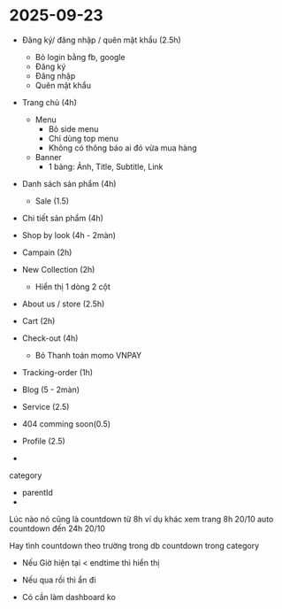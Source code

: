 # 2025-09-23

- Đăng ký/ đăng nhập / quên mật khẩu (2.5h)
  - Bỏ login bằng fb, google
  - Đăng ký
  - Đăng nhập
  - Quên mật khẩu

- Trang chủ (4h)
  <!-- - Thêm 1 bảng để config màu text + list background -->
  - Menu
    - Bỏ side menu
    - Chỉ dùng top menu
    - Không có thông báo ai đó vừa mua hàng
  - Banner
    - 1 bảng: Ảnh, Title, Subtitle, Link

- Danh sách sản phẩm (4h)
  - Sale (1.5)

- Chi tiết sản phẩm (4h)
- Shop by look (4h - 2màn)
- Campain (2h)
- New Collection (2h)
  - Hiển thị 1 dòng 2 cột
- About us / store (2.5h)
- Cart (2h)
- Check-out (4h)
  - Bỏ Thanh toán momo VNPAY
- Tracking-order (1h)

- Blog (5 - 2màn)
- Service (2.5)
- 404 comming soon(0.5)
- Profile (2.5)
-

category

- parentId
-

Lúc nào nó cũng là countdown từ 8h
ví dụ khác xem trang 8h 20/10 auto countdown đến 24h 20/10

Hay tình countdown theo trường trong db countdown trong category

- Nếu Giờ hiện tại < endtime thì hiển thị
- Nếu qua rồi thì ẩn đi

- Có cần làm dashboard ko
